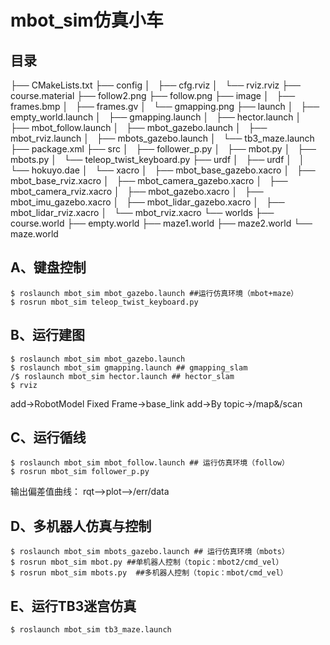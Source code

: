 # mbot_sim仿真小车
## 目录
├── CMakeLists.txt
├── config
│   ├── cfg.rviz
│   └── rviz.rviz
├── course.material
├── follow2.png
├── follow.png
├── image
│   ├── frames.bmp
│   ├── frames.gv
│   └── gmapping.png
├── launch
│   ├── empty_world.launch
│   ├── gmapping.launch
│   ├── hector.launch
│   ├── mbot_follow.launch
│   ├── mbot_gazebo.launch
│   ├── mbot_rviz.launch
│   ├── mbots_gazebo.launch
│   └── tb3_maze.launch
├── package.xml
├── src
│   ├── follower_p.py
│   ├── mbot.py
│   ├── mbots.py
│   └── teleop_twist_keyboard.py
├── urdf
│   ├── urdf
│   │   └── hokuyo.dae
│   └── xacro
│       ├── mbot_base_gazebo.xacro
│       ├── mbot_base_rviz.xacro
│       ├── mbot_camera_gazebo.xacro
│       ├── mbot_camera_rviz.xacro
│       ├── mbot_gazebo.xacro
│       ├── mbot_imu_gazebo.xacro
│       ├── mbot_lidar_gazebo.xacro
│       ├── mbot_lidar_rviz.xacro
│       └── mbot_rviz.xacro
└── worlds
    ├── course.world
    ├── empty.world
    ├── maze1.world
    ├── maze2.world
    └── maze.world

## A、键盘控制
```
$ roslaunch mbot_sim mbot_gazebo.launch ##运行仿真环境（mbot+maze）
$ rosrun mbot_sim teleop_twist_keyboard.py
```

## B、运行建图
```
$ roslaunch mbot_sim mbot_gazebo.launch 
$ roslaunch mbot_sim gmapping.launch ## gmapping_slam
/$ roslaunch mbot_sim hector.launch ## hector_slam
$ rviz
```
add->RobotModel
Fixed Frame->base_link
add->By topic->/map&/scan

## C、运行循线
```
$ roslaunch mbot_sim mbot_follow.launch ## 运行仿真环境（follow）
$ rosrun mbot_sim follower_p.py
```
输出偏差值曲线：
rqt—>plot—>/err/data

## D、多机器人仿真与控制
```
$ roslaunch mbot_sim mbots_gazebo.launch ## 运行仿真环境（mbots）
$ rosrun mbot_sim mbot.py ##单机器人控制（topic：mbot2/cmd_vel）
$ rosrun mbot_sim mbots.py  ##多机器人控制（topic：mbot/cmd_vel）
```

## E、运行TB3迷宫仿真
```
$ roslaunch mbot_sim tb3_maze.launch




